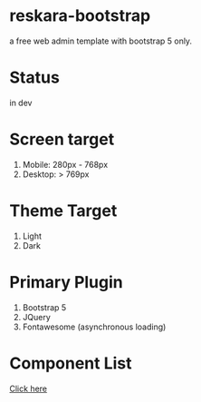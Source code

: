 # reskara-bootstrap
a free web admin template with bootstrap 5 only.

# Status
in dev

# Screen target

1. Mobile: 280px - 768px
2. Desktop: > 769px

# Theme Target

1. Light
2. Dark

# Primary Plugin

1. Bootstrap 5
2. JQuery
3. Fontawesome (asynchronous loading)

# Component List

<a href="https://github.com/nggepe/reskara-bootstrap/projects/1">Click here</a>